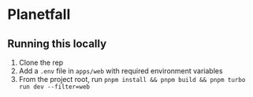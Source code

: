 # Planetfall

## Running this locally

1. Clone the rep
2. Add a `.env` file in `apps/web` with required environment variables
3. From the project root, run
   `pnpm install && pnpm build && pnpm turbo run dev --filter=web`
